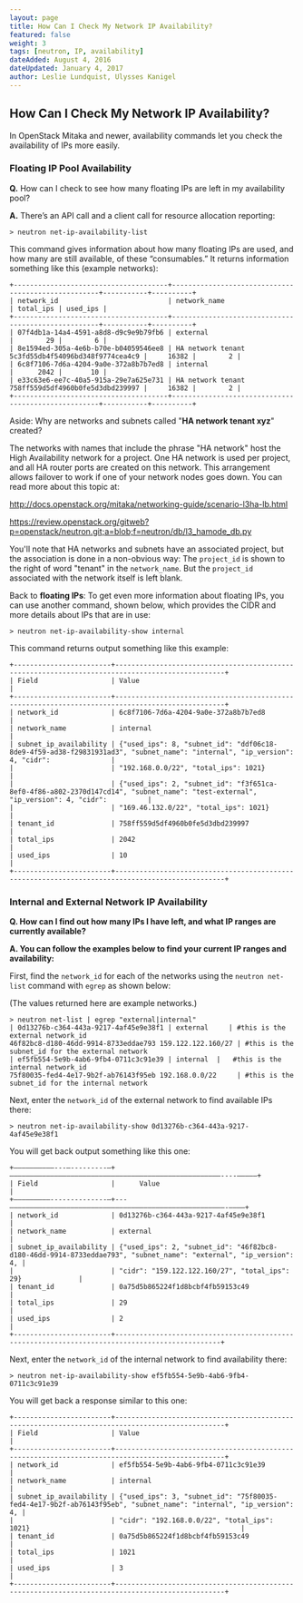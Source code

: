 ```yaml
---
layout: page
title: How Can I Check My Network IP Availability?
featured: false
weight: 3
tags: [neutron, IP, availability]
dateAdded: August 4, 2016
dateUpdated: January 4, 2017
author: Leslie Lundquist, Ulysses Kanigel
---
```


## How Can I Check My Network IP Availability?

In OpenStack Mitaka and newer, availability commands let you check the availability of IPs more easily.

### Floating IP Pool Availability

**Q.** How can I check to see how many floating IPs are left in my availability pool? 

**A.** There’s an API call and a client call for resource allocation reporting:

```
> neutron net-ip-availability-list
```
This command gives information about how many floating IPs are used, and how many are still available, of these “consumables.” It returns information something like this (example networks):

```
+--------------------------------------+----------------------------------------------------+-----------+----------+
| network_id                           | network_name                                       | total_ips | used_ips |
+--------------------------------------+----------------------------------------------------+-----------+----------+
| 07f4db1a-14a4-4591-a8d8-d9c9e9b79fb6 | external                                           |        29 |        6 |
| 8e1594ed-305a-4e6b-b70e-b04059546ee8 | HA network tenant 5c3fd55db4f54096bd348f9774cea4c9 |     16382 |        2 |
| 6c8f7106-7d6a-4204-9a0e-372a8b7b7ed8 | internal                                           |      2042 |       10 |
| e33c63e6-ee7c-40a5-915a-29e7a625e731 | HA network tenant 758ff559d5df4960b0fe5d3dbd239997 |     16382 |        2 |
+--------------------------------------+----------------------------------------------------+-----------+----------+
```

Aside: Why are networks and subnets called "**HA network tenant xyz**" created?

The networks with names that include the phrase "HA network" host the High Availability network for a project.  One HA network is used per project, and all HA router ports are created on this network.  This arrangement allows failover to work if one of your network nodes goes down.  You can read more about this topic at:

http://docs.openstack.org/mitaka/networking-guide/scenario-l3ha-lb.html 

https://review.openstack.org/gitweb?p=openstack/neutron.git;a=blob;f=neutron/db/l3_hamode_db.py

You'll note that HA networks and subnets have an associated project, but the association is done in a non-obvious way: The `project_id` is shown to the right of word "tenant" in the `network_name`. But the `project_id` associated with the network itself is left blank.

Back to **floating IPs**: To get even more information about floating IPs, you can use another command, shown below, which provides the CIDR and more details about IPs that are in use:

```
> neutron net-ip-availability-show internal
```

This command returns output something like this example:

```
+------------------------+-------------------------------------------------------------------------------------------------+
| Field                  | Value                                                                                           |
+------------------------+-------------------------------------------------------------------------------------------------+
| network_id             | 6c8f7106-7d6a-4204-9a0e-372a8b7b7ed8                                                            |
| network_name           | internal                                                                                        |
| subnet_ip_availability | {"used_ips": 8, "subnet_id": "ddf06c18-8de9-4f59-ad38-f29831931ad3", "subnet_name": "internal", "ip_version": 4, "cidr":               |
|                        | "192.168.0.0/22", "total_ips": 1021}                                                            |
|                        | {"used_ips": 2, "subnet_id": "f3f651ca-8ef0-4f86-a802-2370d147cd14", "subnet_name": "test-external", "ip_version": 4, "cidr":          |
|                        | "169.46.132.0/22", "total_ips": 1021}                                                           |
| tenant_id              | 758ff559d5df4960b0fe5d3dbd239997                                                                |
| total_ips              | 2042                                                                                            |
| used_ips               | 10                                                                                              |
+------------------------+-------------------------------------------------------------------------------------------------+
```

### Internal and External Network IP Availability

**Q. How can I find out how many IPs I have left, and what IP ranges are currently available?**

**A. You can follow the examples below to find your current IP ranges and availability:**

First, find the `network_id` for each of the networks using the `neutron net-list` command with `egrep` as shown below: 

(The values returned here are example networks.)
```
> neutron net-list | egrep "external|internal"
| 0d13276b-c364-443a-9217-4af45e9e38f1 | external     | #this is the external network_id
46f82bc8-d180-46dd-9914-8733eddae793 159.122.122.160/27 | #this is the subnet_id for the external network
| ef5fb554-5e9b-4ab6-9fb4-0711c3c91e39 | internal  |   #this is the internal network_id
75f80035-fed4-4e17-9b2f-ab76143f95eb 192.168.0.0/22     | #this is the subnet_id for the internal network
```

Next, enter the `network_id` of the external network to find available IPs there:

```
> neutron net-ip-availability-show 0d13276b-c364-443a-9217-4af45e9e38f1
```
You will get back output something like this one:

```
+——————————---—---------—+————————————————————————————————————————————————————----—————+
| Field                  |      Value                                                  |
+—————————--------------—+---—————————————————————————————————————————————————————-————+
| network_id             | 0d13276b-c364-443a-9217-4af45e9e38f1                        |
| network_name           | external                                                    |
| subnet_ip_availability | {"used_ips": 2, "subnet_id": "46f82bc8-d180-46dd-9914-8733eddae793", "subnet_name": "external", "ip_version": 4, |
|                        | "cidr": "159.122.122.160/27", "total_ips": 29}              |
| tenant_id              | 0a75d5b865224f1d8bcbf4fb59153c49                            |
| total_ips              | 29                                                          |
| used_ips               | 2                                                           |
+------------------------+------------------------------------------------------------------------------------------------+
```
Next, enter the `network_id` of the internal network to find availability there:

```
> neutron net-ip-availability-show ef5fb554-5e9b-4ab6-9fb4-0711c3c91e39
```

You will get back a response similar to this one:

```
+------------------------+-------------------------------------------------------------------------------------------------+
| Field                  | Value                                                                                           |
+------------------------+-------------------------------------------------------------------------------------------------+
| network_id             | ef5fb554-5e9b-4ab6-9fb4-0711c3c91e39                                                            |
| network_name           | internal                                                                                        |
| subnet_ip_availability | {"used_ips": 3, "subnet_id": "75f80035-fed4-4e17-9b2f-ab76143f95eb", "subnet_name": "internal", "ip_version": 4, |
|                        | "cidr": "192.168.0.0/22", "total_ips": 1021}                                                    |
| tenant_id              | 0a75d5b865224f1d8bcbf4fb59153c49                                                                |
| total_ips              | 1021                                                                                            |
| used_ips               | 3                                                                                               |
+------------------------+-------------------------------------------------------------------------------------------------+
```
